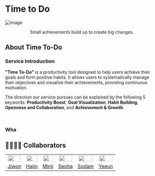 # Time to Do

![image](https://github.com/user-attachments/assets/b8ccd63b-4991-462c-baeb-31bce72658b5)

<div align="center">Small achievements build up to create big changes.</div>


## About Time To-Do
### Service Introduction
**"Time To-Do"** is a productivity tool designed to help users achieve their goals and form positive habits.
It allows users to systematically manage their objectives and visualize their achievements, providing continuous motivation.

The direction our service pursues can be explained by the following 5 keywords: 
**Productivity Boost**, **Goal Visualization**, **Habit Building**, **Openness and Collaboration**, and **Achievement & Growth**.

<br>

### Wha


## 👨‍👩‍👧‍👦 Collaborators
<table align="center">
  <tr align="center">
    <td><img src="https://avatars.githubusercontent.com/u/92345780?v=4" style="width:95%;"></td>
    <td><img src="https://avatars.githubusercontent.com/u/156926628?v=4" style="width:95%;"></td>
    <td><img src="https://avatars.githubusercontent.com/u/129071350?v=4" style="width:95%;"></td>
    <td><img src="https://avatars.githubusercontent.com/u/156886769?v=4" style="width:95%;"></td>
    <td><img src="https://avatars.githubusercontent.com/u/129071350?v=4" style="width:95%;"></td>
    <td><img src="https://avatars.githubusercontent.com/u/156886769?v=4" style="width:95%;"></td>
  </tr>

  <tr align="center">
    <td><a href="https://github.com/orieasy1">Jiwon</td>
    <td><a href="https://github.com/hajinki">Hajin</td>
    <td><a href="https://github.com/callmeminji">Minji</td>
    <td><a href="https://github.com/seoha376">Seoha</td>
    <td><a href="https://github.com/sodam2z">Sodam</td>
    <td><a href="https://github.com/yen2i">Yeeun</td>
  </tr>
</table>
